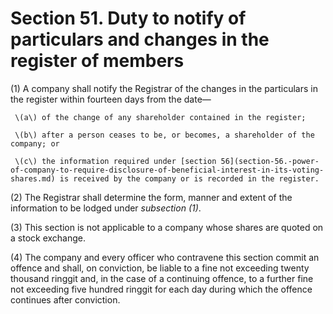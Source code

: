 # Section 51. Duty to notify of particulars and changes in the register of members

\(1\) A company shall notify the Registrar of the changes in the particulars in the register within fourteen days from the date—

     \(a\) of the change of any shareholder contained in the register; 

     \(b\) after a person ceases to be, or becomes, a shareholder of the company; or 

     \(c\) the information required under [section 56](section-56.-power-of-company-to-require-disclosure-of-beneficial-interest-in-its-voting-shares.md) is received by the company or is recorded in the register.

\(2\) The Registrar shall determine the form, manner and extent of the information to be lodged under _subsection \(1\)_.

\(3\) This section is not applicable to a company whose shares are quoted on a stock exchange.

\(4\) The company and every officer who contravene this section commit an offence and shall, on conviction, be liable to a fine not exceeding twenty thousand ringgit and, in the case of a continuing offence, to a further fine not exceeding five hundred ringgit for each day during which the offence continues after conviction.

